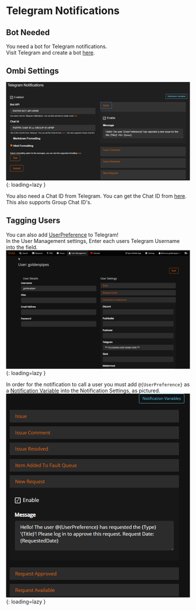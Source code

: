 # Telegram Notifications

## Bot Needed

You need a bot for Telegram notifications.  
Visit Telegram and create a bot [here](https://core.telegram.org/bots#6-botfather).

## Ombi Settings

![Telegram Settings](../../assets/images/embeds/telegram_notifications.jpg){: loading=lazy }

You also need a Chat ID from Telegram. You can get the Chat ID from [here](https://telegram.me/get_id_bot).  
This also supports Group Chat ID's.

## Tagging Users

You can also add [UserPreference](../../../info/notification-template-variables) to Telegram!  
In the User Management settings, Enter each users Telegram Username into the field.
![userpreference](../../assets/images/embeds/telegram_user_preferences.jpg){: loading=lazy }

In order for the notification to call a user you must add `@{UserPreference}` as a [Notification Variable](../../../info/notification-template-variables) into the Notification Settings, as pictured.  
![Notification Settings](../../assets/images/embeds/userpreference_notification.png){: loading=lazy }
